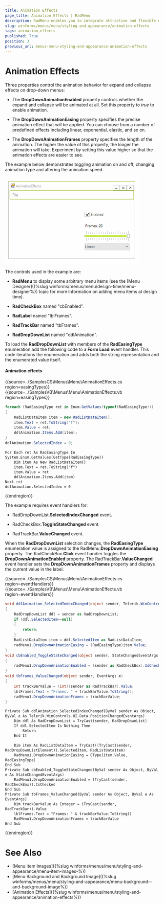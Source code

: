 ```yaml
---
title: Animation Effects
page_title: Animation Effects | RadMenu
description: RadMenu enables you to integrate attractive and flexible menus on Forms within your Windows applications.
slug: winforms/menus/menu/styling-and-appearance/animation-effects
tags: animation,effects
published: True
position: 3
previous_url: menus-menu-styling-and-appearance-animation-effects
---
```


# Animation Effects

Three properties control the animation behavior for expand and collapse effects on drop-down menus:

* The __DropDownAnimationEnabled__ property controls whether the expand and collapse will be animated at all. Set this property to *true* to enable animation. 

* The __DropDownAnimationEasing__ property specifies the precise animation effect that will be applied. You can choose from a number of predefined effects including linear, exponential, elastic, and so on. 

* The __DropDownAnimationFrames__ property specifies the length of the animation. The higher the value of this property, the longer the animation will take. Experiment by setting this value higher so that the animation effects are easier to see.

The example below demonstrates toggling animation on and off, changing animation type and altering the animation speed. 

![menus-menu-styling-and-appearance-animation-effects 001](images/menus-menu-styling-and-appearance-animation-effects001.gif)

The controls used in the example are:

* __RadMenu__ to display some arbitrary menu items (see the [Menu Designer]({%slug winforms/menus/menu/design-time/menu-designer%}) topic for more information on adding menu items at design time).

* __RadCheckBox__ named "cbEnabled".

* __RadLabel__ named "lblFrames".

* __RadTrackBar__ named "tbFrames".

* __RadDropDownList__ named "ddlAnimation".  

To load the __RadDropDownList__ with members of the __RadEasingType__ enumeration add the following code to a __Form Load__ event handler. This code iterations the enumeration and adds both the string representation and the enumerated value itself. 

#### Animation effects

{{source=..\SamplesCS\Menus\Menu\AnimationEffects.cs region=easingTypes}} 
{{source=..\SamplesVB\Menus\Menu\AnimationEffects.vb region=easingTypes}} 

````C#
foreach (RadEasingType ret in Enum.GetValues(typeof(RadEasingType)))
{
    RadListDataItem item = new RadListDataItem();
    item.Text = ret.ToString("f");
    item.Value = ret;
    ddlAnimation.Items.Add(item);
}
ddlAnimation.SelectedIndex = 0;

````
````VB.NET
For Each ret As RadEasingType In System.Enum.GetValues(GetType(RadEasingType))
    Dim item As New RadListDataItem()
    item.Text = ret.ToString("f")
    item.Value = ret
    ddlAnimation.Items.Add(item)
Next ret
ddlAnimation.SelectedIndex = 0

````

{{endregion}} 

The example requires event handlers for: 

* RadDropDownList.__SelectedIndexChanged__ event.

* RadCheckBox.__ToggleStateChanged__ event.

* RadTrackBar.__ValueChanged__ event.

When the __RadDropDownList__ selection changes, the __RadEasingType__ enumeration value is assigned to the RadMenu.__DropDownAnimationEasing__ property. The RadCheckBox.__Click__ event handler toggles the __DropDownAnimationEnabled__ property. The RadTrackBar.__ValueChanged__ event handler sets the __DropDownAnimationFrames__ property and displays the current value in the label. 

{{source=..\SamplesCS\Menus\Menu\AnimationEffects.cs region=eventHandlers}} 
{{source=..\SamplesVB\Menus\Menu\AnimationEffects.vb region=eventHandlers}} 

````C#
void ddlAnimation_SelectedIndexChanged(object sender, Telerik.WinControls.UI.Data.PositionChangedEventArgs e)
{
    RadDropDownList ddl = sender as RadDropDownList;
    if (ddl.SelectedItem==null)
    {
        return;
    }
    RadListDataItem item = ddl.SelectedItem as RadListDataItem;
    radMenu1.DropDownAnimationEasing = (RadEasingType)item.Value;
}
void cbEnabled_ToggleStateChanged(object sender, StateChangedEventArgs args)
{
    radMenu1.DropDownAnimationEnabled = (sender as RadCheckBox).IsChecked;
}
void tbFrames_ValueChanged(object sender, EventArgs e)
{
    int trackBarValue = (int)(sender as RadTrackBar).Value;
    lblFrames.Text = "Frames: " + trackBarValue.ToString();
    radMenu1.DropDownAnimationFrames = trackBarValue;
}

````
````VB.NET
Private Sub ddlAnimation_SelectedIndexChanged(ByVal sender As Object, ByVal e As Telerik.WinControls.UI.Data.PositionChangedEventArgs)
    Dim ddl As RadDropDownList = TryCast(sender, RadDropDownList)
    If ddl.SelectedItem Is Nothing Then
        Return
    End If

    Dim item As RadListDataItem = TryCast((TryCast(sender, RadDropDownListElement)).SelectedItem, RadListDataItem)
    RadMenu1.DropDownAnimationEasing = CType(item.Value, RadEasingType)
End Sub
Private Sub cbEnabled_ToggleStateChanged(ByVal sender As Object, ByVal e As StateChangedEventArgs)
    RadMenu1.DropDownAnimationEnabled = (TryCast(sender, RadCheckBox)).IsChecked
End Sub
Private Sub tbFrames_ValueChanged(ByVal sender As Object, ByVal e As EventArgs)
    Dim trackBarValue As Integer = (TryCast(sender, RadTrackBar)).Value
    lblFrames.Text = "Frames: " & trackBarValue.ToString()
    RadMenu1.DropDownAnimationFrames = trackBarValue
End Sub

````

{{endregion}}

# See Also

* [Menu Item Images]({%slug winforms/menus/menu/styling-and-appearance/menu-item-images-%})	
* [Menu Background  and Background Image]({%slug winforms/menus/menu/styling-and-appearance/menu-background--and-background-image%})	
* [Animation Effects]({%slug winforms/menus/menu/styling-and-appearance/animation-effects%})	
